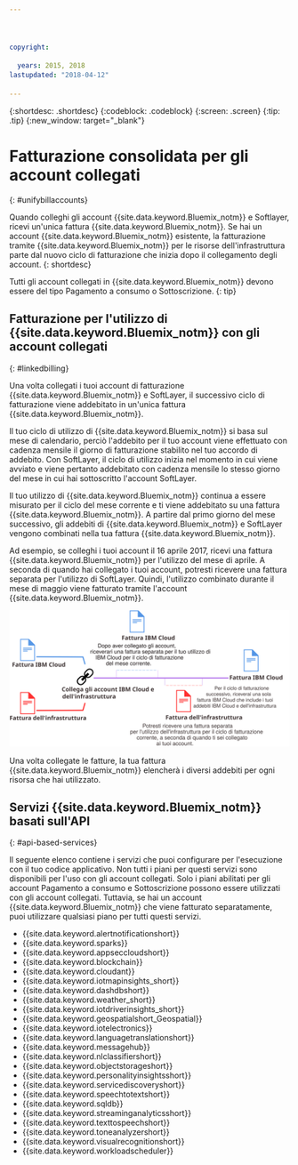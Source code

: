 ```yaml
---



copyright:

  years: 2015, 2018
lastupdated: "2018-04-12"

---
```


{:shortdesc: .shortdesc}
{:codeblock: .codeblock}
{:screen: .screen}
{:tip: .tip}
{:new_window: target="_blank"}

# Fatturazione consolidata per gli account collegati 
{: #unifybillaccounts}

Quando colleghi gli account {{site.data.keyword.Bluemix_notm}} e Softlayer, ricevi un'unica fattura {{site.data.keyword.Bluemix_notm}}. Se hai un account {{site.data.keyword.Bluemix_notm}} esistente, la fatturazione tramite {{site.data.keyword.Bluemix_notm}} per le risorse dell'infrastruttura parte dal nuovo ciclo di fatturazione che inizia dopo il collegamento degli account.
{: shortdesc}

Tutti gli account collegati in {{site.data.keyword.Bluemix_notm}} devono essere del tipo Pagamento a consumo o Sottoscrizione.
{: tip}

## Fatturazione per l'utilizzo di {{site.data.keyword.Bluemix_notm}} con gli account collegati
{: #linkedbilling}

Una volta collegati i tuoi account di fatturazione {{site.data.keyword.Bluemix_notm}} e SoftLayer, il successivo ciclo di fatturazione viene addebitato in un'unica fattura {{site.data.keyword.Bluemix_notm}}. 

Il tuo ciclo di utilizzo di {{site.data.keyword.Bluemix_notm}} si basa sul mese di calendario, perciò l'addebito per il tuo account viene effettuato con cadenza mensile il giorno di fatturazione stabilito nel tuo accordo di addebito. Con SoftLayer, il ciclo di utilizzo inizia nel momento in cui viene avviato e viene pertanto addebitato con cadenza mensile lo stesso giorno del mese in cui hai sottoscritto l'account SoftLayer.

Il tuo utilizzo di {{site.data.keyword.Bluemix_notm}} continua a essere misurato per il ciclo del mese corrente e ti viene addebitato su una fattura {{site.data.keyword.Bluemix_notm}}. A partire dal primo giorno del mese successivo, gli addebiti di {{site.data.keyword.Bluemix_notm}} e SoftLayer vengono combinati nella tua fattura {{site.data.keyword.Bluemix_notm}}.

Ad esempio, se colleghi i tuoi account il 16 aprile 2017, ricevi una fattura {{site.data.keyword.Bluemix_notm}} per l'utilizzo del mese di aprile. A seconda di quando hai collegato i tuoi account, potresti ricevere una fattura separata per l'utilizzo di SoftLayer. Quindi, l'utilizzo combinato durante il mese di maggio viene fatturato tramite l'account {{site.data.keyword.Bluemix_notm}}.

![Riepilogo del collegamento degli account IBM Cloud e SoftLayer](images/IBMCloudSoftLayerBill.svg)

Una volta collegate le fatture, la tua fattura {{site.data.keyword.Bluemix_notm}} elencherà i diversi addebiti per ogni risorsa che hai utilizzato.

## Servizi {{site.data.keyword.Bluemix_notm}} basati sull'API
{: #api-based-services}

Il seguente elenco contiene i servizi che puoi configurare per l'esecuzione con il tuo codice applicativo. Non tutti i piani per questi servizi sono disponibili per l'uso con gli account collegati. Solo i piani abilitati per gli account Pagamento a consumo e Sottoscrizione possono essere utilizzati con gli account collegati. Tuttavia, se hai un account {{site.data.keyword.Bluemix_notm}} che viene fatturato separatamente, puoi utilizzare qualsiasi piano per tutti questi servizi.

* {{site.data.keyword.alertnotificationshort}}
* {{site.data.keyword.sparks}}
* {{site.data.keyword.appseccloudshort}}
* {{site.data.keyword.blockchain}}
* {{site.data.keyword.cloudant}}
* {{site.data.keyword.iotmapinsights_short}}
* {{site.data.keyword.dashdbshort}}
* {{site.data.keyword.weather_short}}
* {{site.data.keyword.iotdriverinsights_short}}
* {{site.data.keyword.geospatialshort_Geospatial}}
* {{site.data.keyword.iotelectronics}}
* {{site.data.keyword.languagetranslationshort}}
* {{site.data.keyword.messagehub}}
* {{site.data.keyword.nlclassifiershort}}
* {{site.data.keyword.objectstorageshort}}
* {{site.data.keyword.personalityinsightsshort}}
* {{site.data.keyword.servicediscoveryshort}}
* {{site.data.keyword.speechtotextshort}}
* {{site.data.keyword.sqldb}}
* {{site.data.keyword.streaminganalyticsshort}}
* {{site.data.keyword.texttospeechshort}}
* {{site.data.keyword.toneanalyzershort}}
* {{site.data.keyword.visualrecognitionshort}}
* {{site.data.keyword.workloadscheduler}}
